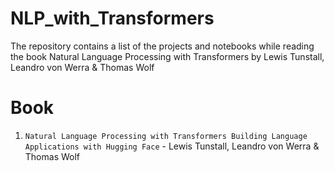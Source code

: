 # NLP_with_Transformers
The repository contains a list of the projects and notebooks  while reading the book Natural Language Processing with Transformers by  Lewis Tunstall, Leandro von Werra &amp; Thomas Wolf

# Book
01. ```Natural Language Processing with Transformers Building Language Applications with Hugging Face``` - Lewis Tunstall, Leandro von Werra & Thomas Wolf

